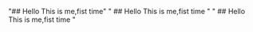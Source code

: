 "## Hello This is me,fist time" 
" ## Hello This is me,fist time " 
" ## Hello This is me,fist time " 
